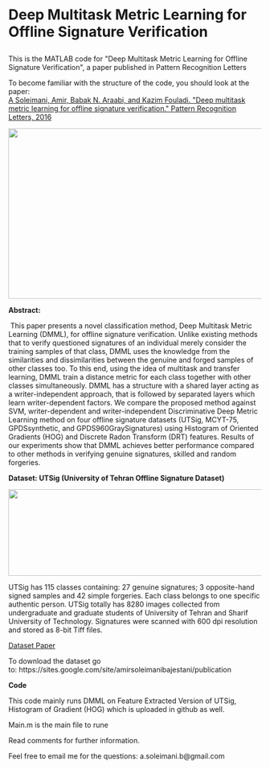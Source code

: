 # Deep Multitask Metric Learning for Offline Signature Verification</p>
<p>This is the MATLAB code for "Deep Multitask Metric Learning for Offline Signature Verification", a paper published in Pattern Recognition Letters</p>
<p>To become familiar with the structure of the code, you should look at the paper:<br /><a href="http://www.sciencedirect.com/science/article/pii/S0167865516301076">A Soleimani, Amir, Babak N. Araabi, and Kazim Fouladi. "Deep multitask metric learning for offline signature verification." Pattern Recognition Letters, 2016</a></p>
<p style="text-align: center;"><strong><img src="https://aa52ab98-a-62cb3a1a-s-sites.googlegroups.com/site/amirsoleimanibajestani/research/Capture.PNG?attachauth=ANoY7cpvZa9TLrPdfSyx7Ksg2JJO7G7Ycm3nJKQE0W02lzkKaG--kS4r1kaQ3aFJEtFGJZ6e5RItW68hTgKOHXm0jsJufkhyHX82ahjTJ7saT01geBjO4rPIzmUnPITADbawjWIJoRnyVABuc5vVktK-5REts6J8Nj26h2pHLp_5iBu48OXEDUkNV39QDEFfg1v4xIEbcUK4E62V0S954fMaLZune7b0unLY8wK3uwrkKMfk2rm8jmA%3D&amp;attredirects=0" alt="" width="855" height="339" /></strong></p>
<p><strong>Abstract:&nbsp;</strong></p>
<p>&nbsp;This paper presents a novel classification method, Deep Multitask Metric Learning (DMML), for offline signature verification. Unlike existing methods that to verify questioned signatures of an individual merely consider the training samples of that class, DMML uses the knowledge from the similarities and dissimilarities between the genuine and forged samples of other classes too. To this end, using the idea of multitask and transfer learning, DMML train a distance metric for each class together with other classes simultaneously. DMML has a structure with a shared layer acting as a writer-independent approach, that is followed by separated layers which learn writer-dependent factors. We compare the proposed method against SVM, writer-dependent and writer-independent Discriminative Deep Metric Learning method on four offline signature datasets (UTSig, MCYT-75, GPDSsynthetic, and GPDS960GraySignatures) using Histogram of Oriented Gradients (HOG) and Discrete Radon Transform (DRT) features. Results of our experiments show that DMML achieves better performance compared to other methods in verifying genuine signatures, skilled and random forgeries.</p>
<p><strong>Dataset:&nbsp;</strong><strong>UTSig (University of Tehran Offline Signature Dataset)</strong></p>
<p><strong><img src="http://mlcm.ut.ac.ir/Images/SignatureLogo.png" alt="" width="746" height="172" /></strong></p>
<p>UTSig has 115 classes containing: 27 genuine signatures; 3 opposite-hand signed samples and 42 simple forgeries. Each class belongs to one specific authentic person. UTSig totally has 8280 images collected from undergraduate and graduate students of University of Tehran and Sharif University of Technology. Signatures were scanned with 600 dpi resolution and stored as 8-bit Tiff files.</p>
<p><a href="http://ieeexplore.ieee.org/document/7791523/">Dataset Paper</a></p>
<p>To download the dataset go to:&nbsp;https://sites.google.com/site/amirsoleimanibajestani/publication</p>
<p><strong>Code</strong></p>
<p>This code mainly runs DMML on Feature Extracted Version of UTSig, Histogram of Gradient (HOG) which is uploaded in github as well.</p>
<p>Main.m is the main file to rune</p>
<p>Read comments for further information.</p>
<p>Feel free to email me for the questions: a.soleimani.b@gmail.com</p>
